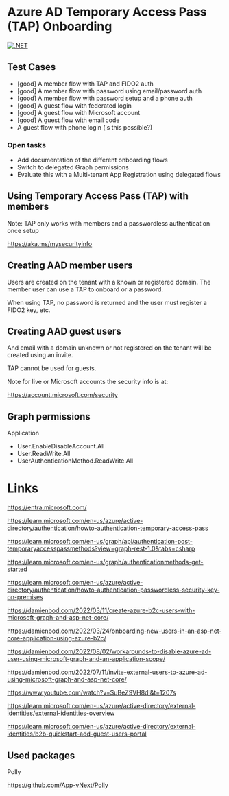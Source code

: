# Azure AD Temporary Access Pass (TAP) Onboarding

[![.NET](https://github.com/damienbod/AzureAdTapOnboarding/actions/workflows/dotnet.yml/badge.svg)](https://github.com/damienbod/AzureAdTapOnboarding/actions/workflows/dotnet.yml)

## Test Cases

- [good] A member flow with TAP and FIDO2 auth 
- [good] A member flow with password using email/password auth
- [good] A member flow with password setup and a phone auth
- [good] A guest flow with federated login
- [good] A guest flow with Microsoft account
- [good] A guest flow with email code
- A guest flow with phone login (is this possible?)

### Open tasks

- Add documentation of the different onboarding flows
- Switch to delegated Graph permissions
- Evaluate this with a Multi-tenant App Registration using delegated flows

## Using Temporary Access Pass (TAP) with members

Note: TAP only works with members and a passwordless authentication once setup

https://aka.ms/mysecurityinfo

## Creating AAD member users

Users are created on the tenant with a known or registered domain. The member user can use a TAP to onboard or a password.

When using TAP, no password is returned and the user must register a FIDO2 key, etc.

## Creating AAD guest users

And email with a domain unknown or not registered on the tenant will be created using an invite.

TAP cannot be used for guests.

Note for live or Microsoft accounts the security info is at:

https://account.microsoft.com/security

## Graph permissions

Application

- User.EnableDisableAccount.All
- User.ReadWrite.All
- UserAuthenticationMethod.ReadWrite.All

# Links

https://entra.microsoft.com/

https://learn.microsoft.com/en-us/azure/active-directory/authentication/howto-authentication-temporary-access-pass

https://learn.microsoft.com/en-us/graph/api/authentication-post-temporaryaccesspassmethods?view=graph-rest-1.0&tabs=csharp

https://learn.microsoft.com/en-us/graph/authenticationmethods-get-started

https://learn.microsoft.com/en-us/azure/active-directory/authentication/howto-authentication-passwordless-security-key-on-premises

https://damienbod.com/2022/03/11/create-azure-b2c-users-with-microsoft-graph-and-asp-net-core/

https://damienbod.com/2022/03/24/onboarding-new-users-in-an-asp-net-core-application-using-azure-b2c/

https://damienbod.com/2022/08/02/workarounds-to-disable-azure-ad-user-using-microsoft-graph-and-an-application-scope/

https://damienbod.com/2022/07/11/invite-external-users-to-azure-ad-using-microsoft-graph-and-asp-net-core/

https://www.youtube.com/watch?v=SuBeZ9VH8dI&t=1207s

https://learn.microsoft.com/en-us/azure/active-directory/external-identities/external-identities-overview

https://learn.microsoft.com/en-us/azure/active-directory/external-identities/b2b-quickstart-add-guest-users-portal

## Used packages

Polly

https://github.com/App-vNext/Polly
